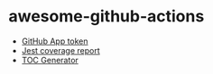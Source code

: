 # awesome-github-actions

- [GitHub App token](https://github.com/marketplace/actions/github-app-token)
- [Jest coverage report](https://github.com/marketplace/actions/jest-coverage-report)
- [TOC Generator](https://github.com/marketplace/actions/toc-generator)
